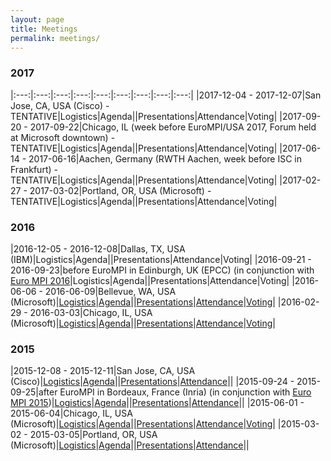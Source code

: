 ```yaml
---
layout: page
title: Meetings
permalink: meetings/
---
```


### 2017

|:---:|:---:|:---:|:---:|:---:|:---:|:---:|:---:|:---:|
|2017-12-04 - 2017-12-07|San Jose, CA, USA (Cisco) - TENTATIVE|Logistics|Agenda||Presentations|Attendance|Voting|
|2017-09-20 - 2017-09-22|Chicago, IL (week before EuroMPI/USA 2017, Forum held at Microsoft downtown) - TENTATIVE|Logistics|Agenda||Presentations|Attendance|Voting|
|2017-06-14 - 2017-06-16|Aachen, Germany (RWTH Aachen, week before ISC in Frankfurt) - TENTATIVE|Logistics|Agenda||Presentations|Attendance|Voting|
|2017-02-27 - 2017-03-02|Portland, OR, USA (Microsoft) - TENTATIVE|Logistics|Agenda||Presentations|Attendance|Voting|

### 2016

|2016-12-05 - 2016-12-08|Dallas, TX, USA (IBM)|Logistics|Agenda||Presentations|Attendance|Voting|
|2016-09-21 - 2016-09-23|before EuroMPI in Edinburgh, UK (EPCC) (in conjunction with [Euro MPI 2016](http://www.eurompi2016.ed.ac.uk/)|Logistics|Agenda||Presentations|Attendance|Voting|
|2016-06-06 - 2016-06-09|Bellevue, WA, USA (Microsoft)|[Logistics](2016/06/logistics)|[Agenda](2016/06/agenda)||[Presentations](../slides/2016/06)|[Attendance](2016/06/attendance)|[Voting](2016/06/votes)|
|2016-02-29 - 2016-03-03|Chicago, IL, USA (Microsoft)|[Logistics](2016/02/logistics)|[Agenda](2016/02/agenda)||[Presentations](../slides/2016/02)|[Attendance](2016/02/attendance)|[Voting](2016/02/votes)|

### 2015

|2015-12-08 - 2015-12-11|San Jose, CA, USA (Cisco)|[Logistics](2015/12/logistics)|[Agenda](2015/12/agenda)||[Presentations](../slides/2015/12)|[Attendance](2015/12/attendance)||
|2015-09-24 - 2015-09-25|after EuroMPI in Bordeaux, France (Inria) (in conjunction with [Euro MPI 2015](https://eurompi2015.bordeaux.inria.fr/))|[Logistics](2015/09/logistics)|[Agenda](2015/09/agenda)||[Presentations](../slides/2015/09)|[Attendance](2015/09/attendance)||
|2015-06-01 - 2015-06-04|Chicago, IL, USA (Microsoft)|[Logistics](2015/06/logistics)|[Agenda](2015/06/agenda)||[Presentations](../slides/2015/06)|[Attendance](2015/06/attendance)|[Voting](2015/06/votes)|
|2015-03-02 - 2015-03-05|Portland, OR, USA (Microsoft)|[Logistics](2015/03/logistics)|[Agenda](2015/03/agenda)||[Presentations](../slides/2015/03)|[Attendance](2015/03/attendance)||
